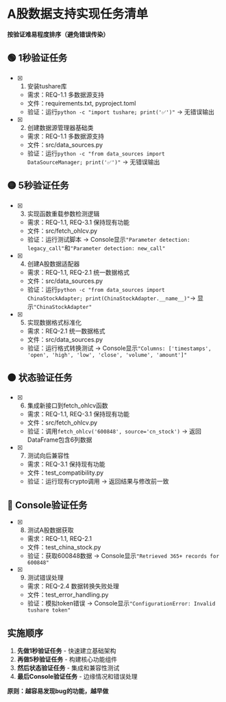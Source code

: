 # A股数据支持实现任务清单

**按验证难易程度排序（避免错误传染）**

## 🟢 1秒验证任务

- [x] 1. 安装tushare库
  - 需求：REQ-1.1 多数据源支持
  - 文件：requirements.txt, pyproject.toml  
  - 验证：运行`python -c "import tushare; print('✅')"` → 无错误输出

- [x] 2. 创建数据源管理器基础类
  - 需求：REQ-1.1 多数据源支持
  - 文件：src/data_sources.py
  - 验证：运行`python -c "from data_sources import DataSourceManager; print('✅')"` → 无错误输出

## 🟡 5秒验证任务  

- [x] 3. 实现函数重载参数检测逻辑
  - 需求：REQ-1.1, REQ-3.1 保持现有功能
  - 文件：src/fetch_ohlcv.py
  - 验证：运行测试脚本 → Console显示`"Parameter detection: legacy_call"`和`"Parameter detection: new_call"`

- [x] 4. 创建A股数据适配器

  - 需求：REQ-1.1, REQ-2.1 统一数据格式
  - 文件：src/data_sources.py
  - 验证：运行`python -c "from data_sources import ChinaStockAdapter; print(ChinaStockAdapter.__name__)"`→ 显示`"ChinaStockAdapter"`

- [x] 5. 实现数据格式标准化
  - 需求：REQ-2.1 统一数据格式
  - 文件：src/data_sources.py  
  - 验证：运行格式转换测试 → Console显示`"Columns: ['timestamps', 'open', 'high', 'low', 'close', 'volume', 'amount']"`

## 🟠 状态验证任务

- [x] 6. 集成新接口到fetch_ohlcv函数
  - 需求：REQ-1.1, REQ-3.1 保持现有功能
  - 文件：src/fetch_ohlcv.py
  - 验证：调用`fetch_ohlcv('600848', source='cn_stock')` → 返回DataFrame包含6列数据

- [x] 7. 测试向后兼容性  
  - 需求：REQ-3.1 保持现有功能
  - 文件：test_compatibility.py
  - 验证：运行现有crypto调用 → 返回结果与修改前一致

## 🔴 Console验证任务

- [x] 8. 测试A股数据获取
  - 需求：REQ-1.1, REQ-2.1
  - 文件：test_china_stock.py  
  - 验证：获取600848数据 → Console显示`"Retrieved 365+ records for 600848"`

- [x] 9. 测试错误处理
  - 需求：REQ-2.4 数据转换失败处理
  - 文件：test_error_handling.py
  - 验证：模拟token错误 → Console显示`"ConfigurationError: Invalid tushare token"`

## 实施顺序

1. **先做1秒验证任务** - 快速建立基础架构
2. **再做5秒验证任务** - 构建核心功能组件  
3. **然后状态验证任务** - 集成和兼容性测试
4. **最后Console验证任务** - 边缘情况和错误处理

**原则：越容易发现bug的功能，越早做**